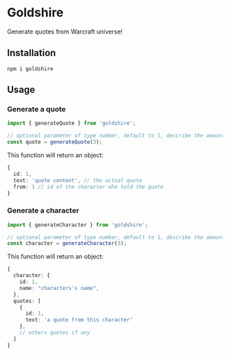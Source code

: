 # Goldshire

Generate quotes from Warcraft universe!

## Installation

```
npm i goldshire
```

## Usage

### Generate a quote

```ts
import { generateQuote } from 'goldshire';

// optional parameter of type number, default to 1, describe the amount of quotes to generate.
const quote = generateQuote(3);
```

This function will return an object:

```ts
{
  id: 1,
  text: 'quote content', // the actual quote
  from: 1 // id of the character who told the quote
}
```

### Generate a character

```ts
import { generateCharacter } from 'goldshire';

// optional parameter of type number, default to 1, describe the amount of characters to generate.
const character = generateCharacter(3);
```

This function will return an object:

```ts
{
  character: {
    id: 1,
    name: "characters's name",
  },
  quotes: [
    {
      id: 1,
      text: 'a quote from this character'
    },
    // others quotes if any
  ]
}
```
